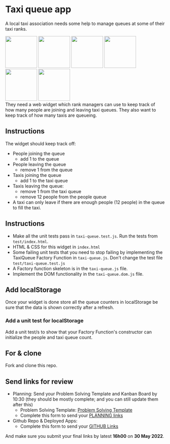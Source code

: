# Taxi queue app

A local taxi association needs some help to manage queues at some of their taxi ranks.

<span style="float: left">
	<img src="queue.png" alt="" width="100" style="display:inline-block" >
	<img src="queue.png" alt="" width="100" style="display:inline-block" >
	<img src="queue.png" alt="" width="100" style="display:inline-block" >
	<img src="minivan.png" alt="" width="100" style="display:inline-block">
	<img src="arrow.png" alt="" width="100" style="display:inline-block">
	<img src="minivan.png" alt="" width="100" style="display:inline-block">
</span>

They need a web widget which rank managers can use to keep track of how many people are joining and leaving taxi queues. They also want to keep track of how many taxis are queueing.

## Instructions

The widget should keep track off:

* People joining the queue 
	- add 1 to the queue
* People leaving the queue 
	- remove 1 from the queue
* Taxis joining the queue 
	- add 1 to the taxi queue
* Taxis leaving the queue:
	- remove 1 from the taxi queue
	- remove 12 people from the people queue
* A taxi can only leave if there are enough people (12 people) in the queue to fill the taxi.


## Instructions

* Make all the unit tests pass in `taxi-queue.test.js`. Run the tests from `test/index.html`.
* HTML & CSS for this widget in `index.html`
* Some failing unit tests that you need to stop failing by implementing the TaxiQueue Factory Function in `taxi-queue.js`. Don't change the test file `test/taxi-queue.test.js`
* A Factory function skeleton is in the `taxi-queue.js` file.
* Implement the DOM functionality in the `taxi-queue.dom.js` file.

## Add localStorage

Once your widget is done store all the queue counters in localStorage be sure that the data is shown correctly after a refresh.
### Add a unit test for localStorage
Add a unit test/s to show that your Factory Function's constructor can initialize the people and taxi queue count.

## For & clone

Fork and clone this repo.

## Send links for review

* Planning: Send your Problem Solving Template and Kanban Board by 10:30 (they should be mostly complete; and you can still update them after this) 
	* Problem Solving Template: <a href="https://docs.google.com/document/d/1LwuNMhYG88aA5OsvNQRccxpmLz7JmfUOPUTEa1PNLX8/copy" target="_blank">Problem Solving Template</a>
	* Complete this form to send your <a href="https://docs.google.com/forms/d/e/1FAIpQLScvytVS_p_Y7ZZ3gXwo9JAhwGlS_X95oMlZu13o9FQdATZLpA/viewform"  target="popup" rel="nofollow">PLANNING links</a>
* Github Repo & Deployed Apps: 
	* Complete this form to send your <a href="https://docs.google.com/forms/d/e/1FAIpQLScf6UGysuph5wz_ZAtJXcqlQoQfuOdOpH_vdsbZmyMKQF5aPg/viewform" target="_blank">GITHUB Links</a>
	
And make sure you submit your final links by latest **16h00** on **30 May 2022**.
